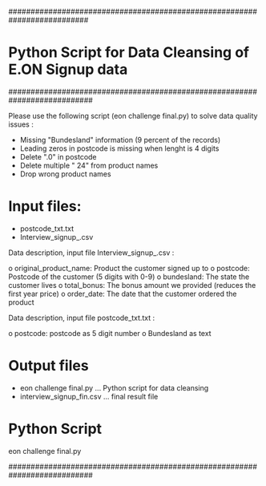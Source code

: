 ##########################################################################

#  Python Script for Data Cleansing of E.ON Signup data  

###########################################################################

Please use the following script (eon challenge final.py) to solve data quality issues :

- Missing "Bundesland" information (9 percent of the records)
- Leading zeros in postcode is missing when lenght is 4 digits
- Delete ".0" in postcode
- Delete multiple " 24" from product names
- Drop wrong product names

# Input files:
- postcode_txt.txt
- Interview_signup_.csv

Data description, input file Interview_signup_.csv :

o	 original_product_name: Product the customer signed up to
o	 postcode: Postcode of the customer (5 digits with 0-9)
o	 bundesland: The state the customer lives
o	 total_bonus: The bonus amount we provided (reduces the first year price)
o	 order_date: The date that the customer ordered the product

Data description, input file postcode_txt.txt :

o	 postcode: postcode as 5 digit number
o	 Bundesland as text

# Output files
- eon challenge final.py     ... Python script for data cleansing
- interview_signup_fin.csv   ... final result file

# Python Script
 eon challenge final.py

###########################################################################

